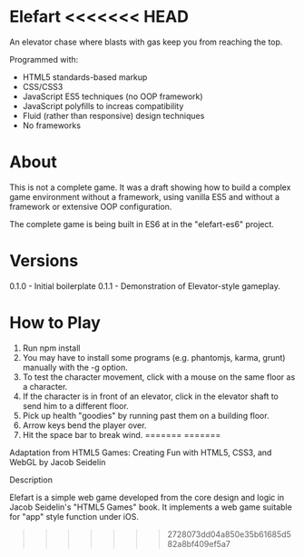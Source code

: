 Elefart
<<<<<<< HEAD
========

An elevator chase where blasts with gas keep you from reaching the top.

Programmed with:
- HTML5 standards-based markup
- CSS/CSS3
- JavaScript ES5 techniques (no OOP framework)
- JavaScript polyfills to increas compatibility
- Fluid (rather than responsive) design techniques
- No frameworks

About 
=====

This is not a complete game. It was a draft showing how to build a complex game 
environment without a framework, using vanilla ES5 and without a framework 
or extensive OOP configuration. 

The complete game is being built in ES6 at in the "elefart-es6" project.

Versions
=========

  0.1.0 - Initial boilerplate
  0.1.1 - Demonstration of Elevator-style gameplay.

How to Play
===========
1. Run npm install
2. You may have to install some programs (e.g. phantomjs, karma, grunt) manually with the -g option.
3. To test the character movement, click with a mouse on the same floor as a character.
4. If the character is in front of an elevator, click in the elevator shaft to send him to a different floor.
5. Pick up health "goodies" by running past them on a building floor.
6. Arrow keys bend the player over.
7. Hit the space bar to break wind.
=======
=======

Adaptation from HTML5 Games: Creating Fun with HTML5, CSS3, and WebGL by Jacob Seidelin 

Description

Elefart is a simple web game developed from the core design and logic in Jacob Seidelin's "HTML5 Games" book. It implements a web game suitable for "app" style function under iOS.
>>>>>>> 2728073dd04a850e35b61685d582a8bf409ef5a7
